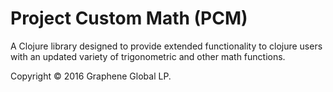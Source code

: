 # Project Custom Math (PCM)

A Clojure library designed to provide extended functionality to clojure users with an updated variety of trigonometric and other math functions.

Copyright © 2016 Graphene Global LP. 
